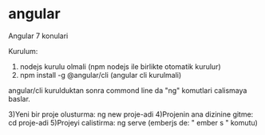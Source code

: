 # angular
Angular 7 konulari

Kurulum:

1) nodejs kurulu olmali (npm nodejs ile birlikte otomatik kurulur)
2) npm install -g @angular/cli   (angular cli kurulmali)

angular/cli kurulduktan sonra commond line da "ng" komutlari calismaya baslar.

3)Yeni bir proje olusturma:   ng new proje-adi
4)Projenin ana dizinine gitme: cd proje-adi
5)Projeyi calistirma: ng serve (emberjs de: " ember s " komutu)
